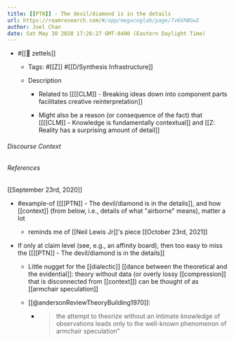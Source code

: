 ```yaml
---
title: [[PTN]] - The devil/diamond is in the details
url: https://roamresearch.com/#/app/megacoglab/page/7v6VhBGwI
author: Joel Chan
date: Sat May 30 2020 17:26:27 GMT-0400 (Eastern Daylight Time)
---
```


- #[[🌲 zettels]]

    - Tags: #[[Z]] #[[D/Synthesis Infrastructure]]

    - Description

        - Related to [[[[CLM]] - Breaking ideas down into component parts facilitates creative reinterpretation]]

        - Might also be a reason (or consequence of the fact) that [[[[CLM]] - Knowledge is fundamentally contextual]] and [[Z: Reality has a surprising amount of detail]]

###### Discourse Context



###### References

[[September 23rd, 2020]]

- #example-of [[[[PTN]] - The devil/diamond is in the details]], and how [[context]] (from below, i.e., details of what "airborne" means), matter a lot

    - reminds me of [[Neil Lewis Jr]]'s piece
[[October 23rd, 2021]]

- If only at claim level (see, e.g., an affinity board), then too easy to miss the [[[[PTN]] - The devil/diamond is in the details]]

    - Little nugget for the [[dialectic]] [[dance between the theoretical and the evidential]]: theory without data (or overly lossy [[compression]] that is disconnected from [[context]]) can be thought of as [[armchair speculation]]

    - [[@andersonReviewTheoryBuilding1970]]:

        - > the attempt to theorize without an intimate knowledge of observations leads only to the well-known phenomenon of armchair speculation"
